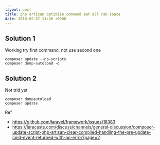 ```yaml
---
layout: post
title: php artisan optimize command eat all ram space
date: 2018-06-07 11:26 +0000
---
```


## Solution 1
Working try first command, not use second one
```
composer update --no-scripts
composer dump-autoload -o
```

## Solution 2
Not trid yet
```
composer dumpautoload
composer update
```


Ref
* https://github.com/laravel/framework/issues/18383
* https://laracasts.com/discuss/channels/general-discussion/composer-update-script-php-artisan-clear-compiled-handling-the-pre-update-cmd-event-returned-with-an-error?page=2